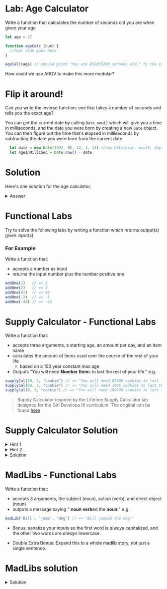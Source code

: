 # Lab: Age Calculator

Write a function that calculates the number of seconds old you are when given your age

```javascript
let age = 27

function ageCalc (num) {
  //Your code goes here
}

ageCalc(age) // should print "You are 852055200 seconds old." to the console
```

How could we use ARGV to make this more modular?

# Flip it around!

Can you write the inverse function; one that takes a number of seconds and tells you the exact age?

You can get the current date by calling `Date.now()` which will give you a time in milliseconds, and the date you were born by creating a new `Date` object. You can then figure out the time that's elapsed in milliseconds by subtracting the date you were born from the current date

```javascript
  let date = new Date(1992, 05, 12, 3, 14) //new Date(year, month, day, hour, minute)
  let ageInMilliSec = Date.now() - date
```

# Solution

Here's one solution for the age calculator:

<details>
<summary>Answer</summary>
<div>

```js
let age = 27

function ageCalc(num) {
  let secondsInMin = 60
  let minInHour = 60
  let hrInDay = 24
  let dayInYr = 365.25

  let secInYr = secondsInMin * minInHour * hrInDay * dayInYr

  let ageInSec = num * secInYr

  return ageInSec
}

console.log(ageCalc(age))

```

To flip it you could simply divide the `num` variable by `secInYr` rather than multiplying to get years in a number of seconds.

</div>
</details>

# Functional Labs

Try to solve the following labs by writing a function which returns output(s) given input(s)

### For Example

Write a function that:

* accepts a number as input
* returns the input number plus the number positive one

```js
addOne(1)   // => 2
addOne(2)   // => 3
addOne(41)  // => 42
addOne(-2)  // => -1
addOne(-43) // => -42
```

# Supply Calculator - Functional Labs

Write a function that:

* accepts three arguments, a starting age, an amount per day, and an item name
* calculates the amount of items used over the course of the rest of your life
  * based on a 100 year constant max age
* Outputs "You will need **Number** **Item**s to last the rest of your life." e.g.

```js
supplyCal(20, 3, "cookie") // => "You will need 87600 cookies to last the rest of your life"
supplyCal(99, 3, "cookie") // => "You will need 1095 cookies to last the rest of your life"
supplyCal(0, 3, "cookie") // => "You will need 109500 cookies to last the rest of your life"
```

> Supply Calculator inspired by the Lifetime Supply Calculator lab designed for the Girl Develope It! curriculum. The original can be found [here](https://www.teaching-materials.org/javascript/exercises/functions)

# Supply Calculator Solution

<details>
<summary>Hint 1</summary>
<div>

```js
let amountPerYear = amountPerDay * 365
```

</div>
</details>

<details>
<summary>Hint 2</summary>
<div>

```js
let numberOfYears = 100 - age
```

</div>
</details>

<details>
<summary>Solution</summary>
<div>

```js
function supplyCalc(age, amountPerDay, item) {
  let amountPerYear = amountPerDay * 365
  let numberOfYears = 100 - age
  let totalNeeded = amountperYear * numberOfYears

  let message = "You will need" + totalNeeded + " " + item + "s to last the rest of your life"
}
```

</div>
</details>

# MadLibs - Functional Labs

Write a function that:

* accepts 3 arguments, the subject (noun), action (verb), and direct object (noun)
* outputs a message saying " **noun** **verb**ed the **noun**!" e.g.

```js
madLib('Bill', 'jump', 'dog') // => "Bill jumped the dog!"
```

* Bonus: sanatize your inputs so the first word is *always* capitalized, and the other two words are *always* lowercase.

* Double Extra Bonus: Expand this to a whole madlib story, not just a single sentence.

# MadLibs solution

<details>
<summary>Solution</summary>
<div>

```js
function madLib(noun, verb, directObject) {
  return noun + " " + verb + "ed the " + directObject + "!"
}
```

</div>
</summary>
